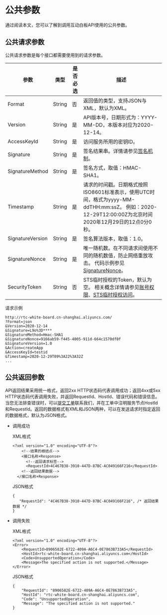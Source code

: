 # 公共参数

通过阅读本文，您可以了解到调用互动白板API使用的公共参数。

## 公共请求参数

公共请求参数是每个接口都需要使用到的请求参数。

|参数|类型|是否必选|描述|
|--|--|----|--|
|Format|String|否|返回值的类型，支持JSON与XML，默认为XML。|
|Version|String|是|API版本号，日期形式为：YYYY-MM-DD，本版本对应为2020-12-14。|
|AccessKeyId|String|是|访问服务所用的密钥ID。|
|Signature|String|是|签名结果串。详情请参见[签名机制](/cn.zh-CN/互动白板/服务端API/签名机制.md)。|
|SignatureMethod|String|是|签名方式，取值：HMAC-SHA1。|
|Timestamp|String|是|请求的时间戳。日期格式按照ISO8601标准表示，使用UTC时间，格式为yyyy-MM-ddTHH:mm:ssZ。 例如：2020-12-29T12:00:00Z为北京时间2020年12月29日的12点0分0秒。 |
|SignatureVersion|String|是|签名算法版本，取值：1.0。|
|SignatureNonce|String|是|唯一随机数。在不同请求间使用不同的随机数值，防止网络重放攻击。 代码示例参见[SignatureNonce](https://help.aliyun.com/document_detail/44434.html?spm=a2c4g.11186623.2.17.388c27c8PiX3k4&/#SignatureNonce)。 |
|SecurityToken|String|否|STS临时授权的Token，默认为空。 相关概念详情请参见[账号权限](https://helpcdn.aliyun.com/document_detail/57055.html?spm=a2c4g.11186623.2.18.388c27c8PiX3k4)、[STS临时授权访问](https://helpcdn.aliyun.com/document_detail/57114.html?spm=a2c4g.11186623.2.19.388c27c8PiX3k4)。 |

请求示例

```
http://rtc-white-board.cn-shanghai.aliyuncs.com/
?Format=json 
&Version=2020-12-14
&Signature=L9o%3D**** 
&SignatureMethod=Hmac-SHA1
&SignatureNonce=9166ab59-f445-4005-911d-664c1570df0f
&SignatureVersion=1.0
&Action=createApp
&AccessKeyId=testid  
&Timestamp=2020-12-29T09%3A22%3A32Z
...   
```

## 公共返回参数

API返回结果采用统一格式，返回2xx HTTP状态码代表调用成功；返回4xx或5xx HTTP状态码代表调用失败，并返回RequestId、HostId、错误代码和错误信息。当您无法排查错误时，可以[提交工单](https://selfservice.console.aliyun.com/ticket/createIndex.htm)联系我们，并在工单中注明服务节点HostId和RequestId。返回的数据格式有XML和JSON两种，可以在发送请求时指定返回的数据格式，默认为JSON格式。

-   调用成功

    XML格式

    ```
    <?xml version="1.0" encoding="UTF-8"?>
        <!--结果的根结点--> 
        <接口名称+Response> 
          <!--返回请求标签-->
          <RequestId>4C467B38-3910-447D-87BC-AC049166F216</RequestId>
        <!--返回结果数据--> 
      </接口名称+Response>       
    ```

    JSON格式

    ```
    {
       "RequestId": "4C467B38-3910-447D-87BC-AC049166F216", /* 返回结果数据 */
    }
    ```

-   调用失败

    XML格式

    ```
    <?xml version="1.0" encoding="UTF-8"?> 
    <Error>
        <RequestId>8906582E-6722-409A-A6C4-0E7863B733A5</RequestId> 
        <HostId>rtc-white-board.cn-shanghai.aliyuncs.com</HostId> 
        <Code>UnsupportedOperation</Code>
        <Message>The specified action is not supported.</Message>
    </Error>
    ```

    JSON格式

    ```
    {
        "RequestId": "8906582E-6722-409A-A6C4-0E7863B733A5", 
        "HostId": "rtc-white-board.cn-shanghai.aliyuncs.com",
        "Code": "UnsupportedOperation",
        "Message": "The specified action is not supported."
    }
    ```


